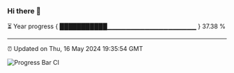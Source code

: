 ### Hi there 👋

⏳ Year progress { ███████████▁▁▁▁▁▁▁▁▁▁▁▁▁▁▁▁▁▁▁ } 37.38 %

---

⏰ Updated on Thu, 16 May 2024 19:35:54 GMT

![Progress Bar CI](https://github.com/IshwaranRudhara/GIT-ACTION/workflows/Progress%20Bar%20CI/badge.svg)
